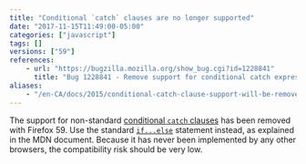 ```yaml
---
title: "Conditional `catch` clauses are no longer supported"
date: "2017-11-15T11:49:00-05:00"
categories: ["javascript"]
tags: []
versions: ["59"]
references:
    - url: "https://bugzilla.mozilla.org/show_bug.cgi?id=1228841"
      title: "Bug 1228841 - Remove support for conditional catch expressions"
aliases:
    - "/en-CA/docs/2015/conditional-catch-clause-support-will-be-removed/"
---
```

The support for non-standard [conditional `catch` clauses](https://developer.mozilla.org/en-US/docs/Web/JavaScript/Reference/Statements/try...catch#Conditional_catch_clauses) has been removed with Firefox 59. Use the standard [`if...else`](https://developer.mozilla.org/en-US/docs/Web/JavaScript/Reference/Statements/if...else) statement instead, as explained in the MDN document. Because it has never been implemented by any other browsers, the compatibility risk should be very low.
